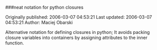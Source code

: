 ###neat notation for python closures

Originally published: 2006-03-07 04:53:21
Last updated: 2006-03-07 04:53:21
Author: Maciej Obarski

Alternative notation for defining closures in python; It avoids packing closure variables into containers by assigning attributes to the inner function.